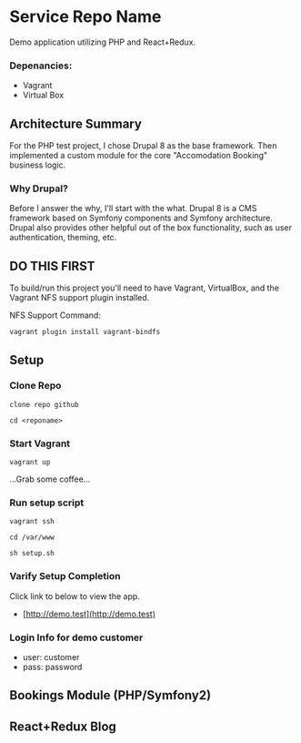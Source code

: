 # Service Repo Name

Demo application utilizing PHP and React+Redux.

### Depenancies:
 * Vagrant
 * Virtual Box

## Architecture Summary

For the PHP test project, I chose Drupal 8 as the base framework. Then implemented a custom module for the core "Accomodation Booking" business logic.

### Why Drupal?

Before I answer the why, I'll start with the what. Drupal 8 is a CMS framework based on Symfony components and Symfony architecture. Drupal also provides other helpful out of the box functionality, such as user authentication, theming, etc.

## DO THIS FIRST

To build/run this project you'll need to have Vagrant, VirtualBox, and the Vagrant NFS support plugin installed.

NFS Support Command:
```
vagrant plugin install vagrant-bindfs
```

## Setup

### Clone Repo
```
clone repo github

cd <reponame>
```

### Start Vagrant
```
vagrant up
```
...Grab some coffee...

### Run setup script
```
vagrant ssh

cd /var/www

sh setup.sh
```
### Varify Setup Completion

Click link to below to view the app. 

 * [http://demo.test](http://demo.test)

### Login Info for demo customer

 * user: customer
 * pass: password

## Bookings Module (PHP/Symfony2)

## React+Redux Blog